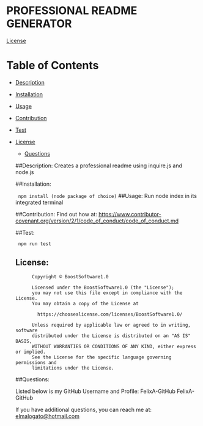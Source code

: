 
  
  # PROFESSIONAL README GENERATOR
  [License](https://img.shields.io/badge/license-BoostSoftware1.0-brightgreen)

  # Table of Contents
  * [Description](#description)
  * [Installation](#dependencies)
  * [Usage](#usage)
  * [Contribution](#contribution)
  * [Test](#test)
  
* [License](#license)

  * [Questions](#questions)

  
  ##Description:
  Creates a professional readme using inquire.js and node.js
  
  ##Installation:

  ``  npm install (node package of choice)
  ``
  ##Usage:
  Run node index in its integrated terminal
  
  ##Contribution:
  Find out how at: 
https://www.contributor-covenant.org/version/2/1/code_of_conduct/code_of_conduct.md
  
  ##Test:
  
  ``  npm run test
  ``  
  ## License:
            
            Copyright © BoostSoftware1.0

            Licensed under the BoostSoftware1.0 (the "License");
            you may not use this file except in compliance with the License.
            You may obtain a copy of the License at
            
              https://choosealicense.com/licenses/BoostSoftware1.0/
            
            Unless required by applicable law or agreed to in writing, software
            distributed under the License is distributed on an "AS IS" BASIS,
            WITHOUT WARRANTIES OR CONDITIONS OF ANY KIND, either express or implied.
            See the License for the specific language governing permissions and
            limitations under the License.
    

  ##Questions:

  Listed below is my GitHub Username and Profile:
  FelixA-GitHub
  FelixA-GitHub
  
  If you have additional questions, you can reach me at:
  elmalogato@hotmail.com
    
  